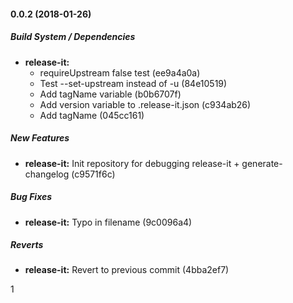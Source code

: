 #### 0.0.2 (2018-01-26)

##### Build System / Dependencies

* **release-it:**
  *  requireUpstream false test (ee9a4a0a)
  *  Test --set-upstream instead of -u (84e10519)
  *  Add tagName variable (b0b6707f)
  *  Add version variable to .release-it.json (c934ab26)
  *  Add tagName (045cc161)

##### New Features

* **release-it:**  Init repository for debugging release-it + generate-changelog (c9571f6c)

##### Bug Fixes

* **release-it:**  Typo in filename (9c0096a4)

##### Reverts

* **release-it:**  Revert to previous commit (4bba2ef7)

1